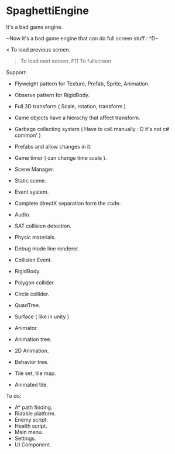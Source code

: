 # SpaghettiEngine
It's a bad game engine.

~Now it's a bad game engine that can do full screen stuff : ^D~

< To load previous screen.
> To load next screen.
F11 To fullscreen

Support:
- Flyweight pattern for Texture, Prefab, Sprite, Animation.
- Observe pattern for RigidBody.

- Full 3D transform ( Scale, rotation, transform )
- Game objects have a hierachy that affect transform.
- Garbage collecting system ( Have to call manually : D it's not c# common' )
- Prefabs and allow changes in it.
- Game timer ( can change time scale ).
- Scene Manager.
- Static scene.
- Event system.
- Complete directX separation form the code.

- Audio.

- SAT collision detection.
- Physic materials.
- Debug mode line renderer.
- Collision Event.
- RigidBody.
- Polygon collider.
- Circle collider.
- QuadTree.
- Surface ( like in unity )

- Animator.
- Animation tree.
- 2D Animation.
- Behavior tree.
- Tile set, tile map.
- Animated tile.

To do:
- A* path finding.
- Ridable platform.
- Enemy script.
- Health script.
- Main menu.
- Settings.
- UI Component.
